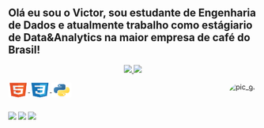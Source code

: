 ## Olá eu sou o Victor, sou estudante de Engenharia de Dados e atualmente trabalho como estágiario de Data&Analytics na maior empresa de café do Brasil!
<div align="center">
  <a href="https://github.com/VtorMuniz/VtorMuniz/">
  <img height="160em" src="https://github-readme-stats.vercel.app/api?username=vtormuniz&show_icons=true&theme=dark&include_all_commits=true&count_private=true"/>
  <img height="160em" src="https://github-readme-stats.vercel.app/api/top-langs/?username=vtormuniz&layout=compact&langs_count=7&theme=dark"/>
</div>
<div style="display: inline_block"><br>
 
  <img align="center" alt="Rafa-HTML" height="30" width="40" src="https://raw.githubusercontent.com/devicons/devicon/master/icons/html5/html5-original.svg">
  <img align="center" alt="Rafa-CSS" height="30" width="40" src="https://raw.githubusercontent.com/devicons/devicon/master/icons/css3/css3-original.svg">
  <img align="center" alt="Rafa-Python" height="30" width="40" src="https://raw.githubusercontent.com/devicons/devicon/master/icons/python/python-original.svg">
  
  <img align="right" alt="pic_gif" height="150" style="border-radius:50px;" src="https://68.media.tumblr.com/188f7ec2b4dc7c1e7d8ab20d939d8fb9/tumblr_n5uf3kY05Y1r3maj7o1_500.gif">
</div>
  
  ##
 
<div> 
 
 <a href="https://discord.gg/d6KyFHaq" target="_blank"><img src="https://img.shields.io/badge/Discord-7289DA?style=for-the-badge&logo=discord&logoColor=white" target="_blank"></a> 
  <a href = "mailto:victormuniz1998@gmail.com"><img src="https://img.shields.io/badge/-Gmail-%23333?style=for-the-badge&logo=gmail&logoColor=white" target="_blank"></a>
  <a href="https://www.linkedin.com/in/vtormuniz/" target="_blank"><img src="https://img.shields.io/badge/-LinkedIn-%230077B5?style=for-the-badge&logo=linkedin&logoColor=white" target="_blank"></a> 
 

